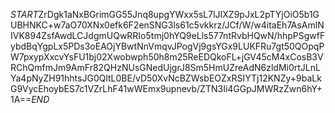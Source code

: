 $START$ZrDgk1aNxBGrimGG55Jnq8upgYWxx5sL7lJIXZ9pJxL2pTYjOiO5b1GUBHNKC+w7aO70XNx0efk6F2enSNG3ls61c5vkkrz/JCf/W/w4itaEh7AsAmlNIVK894ZsfAwdLCJdgmUQwRRIo5tmj0hYQ9eLls577ntRvbHQwN/hhpPSgwfFybdBqYgpLx5PDs3oEAOjYBwtNnVmqvJPogVj9gsYGx9LUKFRu7gt50QOpqPW7pxypXxcvYsFU1bj02Xwobwph50h8m25ReEDQkoFL+jGV45cM4xCosB3VRChQmfmJm9AmFr82QHzNUsGNedUjgrJ8Sm5HmUZreAdN6zldMi0rtJLnLYa4pNyZH91hhtsJG0QltL0BE/vD50XvNcBZWsbEOZxRSIYTj12KNZy+9baLkG9VycEhoybES7c1VZrLhF41wWEmx9upnevb/ZTN3Ii4GGpJMWRzZwn6hY+1A==$END$